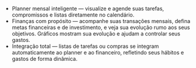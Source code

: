 - Planner mensal inteligente — visualize e agende suas tarefas, compromissos e listas diretamente no calendário.
- Finanças com propósito — acompanhe suas transações mensais, defina metas financeiras e de investimento, e veja sua evolução rumo aos seus objetivos. Gráficos mostram sua evolução e ajudam a controlar seus gastos.
- Integração total — listas de tarefas ou compras se integram automaticamente ao planner e ao financeiro, refletindo seus hábitos e gastos de forma dinâmica.
